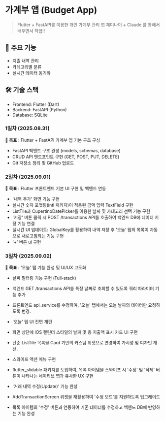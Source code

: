 # 가계부 앱 (Budget App)
> Flutter + FastAPI를 이용한 개인 가계부 관리 앱
> 제미나이 + Claude 를 통해서 배우면서 작업!!

## 📱 주요 기능
- 지출 내역 관리
- 카테고리별 분류
- 실시간 데이터 동기화

## 🛠 기술 스택
- Frontend: Flutter (Dart)
- Backend: FastAPI (Python)
- Database: SQLite

### 1일차 (2025.08.31)
**🎯 목표** : Flutter + FastAPI 가계부 앱 기본 구조 구성
- FastAPI 백엔드 구조 완성 (models, schemas, database)
- CRUD API 엔드포인트 구현 (GET, POST, PUT, DELETE)
- Git 저장소 정리 및 GitHub 업로드

### 2일차 (2025.09.01)
**🎯 목표** : Flutter 프론트엔드 기본 UI 구현 및 백엔드 연동
- '내역 추가' 화면 기능 구현
- 실시간 숫자 포맷팅(intl 패키지)이 적용된 금액 입력 TextField 구현
- ListTile과 CupertinoDatePicker를 이용한 날짜 및 카테고리 선택 기능 구현
- '저장' 버튼 클릭 시 POST /transactions API를 호출하여 백엔드 DB에 데이터 저장 기능 연결
- 실시간 UI 업데이트: GlobalKey를 활용하여 내역 저장 후 '오늘' 탭의 목록이 자동으로 새로고침되는 기능 구현
- '+' 버튼 ui 구현 

### 3일차 (2025.09.02)
**🎯 목표** : '오늘' 탭 기능 완성 및 UI/UX 고도화
- 날짜 필터링 기능 구현 (Full-stack)
- 백엔드 GET /transactions API를 특정 날짜로 조회할 수 있도록 쿼리 파라미터 기능 추가
- 프론트엔드 api_service를 수정하여, '오늘' 탭에서는 오늘 날짜의 데이터만 요청하도록 변경.

- '오늘' 탭 UI 전면 개편
- 화면 상단에 iOS 캘린더 스타일의 날짜 및 총 지출액 표시 카드 UI 구현
- 단순 ListTile 목록을 Card 기반의 커스텀 위젯으로 변경하여 가시성 및 디자인 개선.

- 스와이프 액션 메뉴 구현
- flutter_slidable 패키지를 도입하여, 목록 아이템을 스와이프 시 '수정' 및 '삭제' 버튼이 나타나는 네이티브 앱과 유사한 UX 구현

- '거래 내역 수정(Update)' 기능 완성
- AddTransactionScreen 위젯을 재활용하여 '수정 모드'를 지원하도록 업그레이드
- 목록 아이템의 '수정' 버튼과 연동하여 기존 데이터를 수정하고 백엔드 DB에 반영하는 기능 완성
